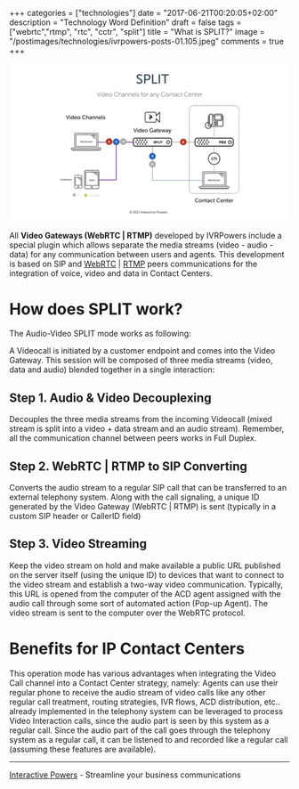 +++
categories = ["technologies"]
date = "2017-06-21T00:20:05+02:00"
description = "Technology Word Definition"
draft = false
tags = ["webrtc","rtmp", "rtc", "cctr", "split"]
title = "What is SPLIT?"
image = "/postimages/technologies/ivrpowers-posts-01.105.jpeg"
comments = true
+++

![SPLIT](/postimages/technologies/ivrpowers-posts-01.111.jpeg)

All **Video Gateways (WebRTC | RTMP)** developed by IVRPowers include a special plugin which allows separate the media streams (video - audio - data) for any communication between users and agents. This development is based on SIP and [WebRTC](http://blog.ivrpowers.com/post/technologies/what-is-webrtc/) | [RTMP](http://blog.ivrpowers.com/post/technologies/what-is-rtmp/) peers communications for the integration of voice, video and data in Contact Centers.

# How does SPLIT work?

The Audio-Video SPLIT mode works as following:

A Videocall is initiated by a customer endpoint and comes into the Video Gateway. This session will be composed of three media streams (video, data and audio) blended together in a single interaction:

## Step 1. Audio & Video Decouplexing
Decouples the three media streams from the incoming Videocall (mixed stream is split into a video + data stream and an audio stream). Remember, all the communication channel between peers works in Full Duplex.

## Step 2. WebRTC | RTMP to SIP Converting
Converts the audio stream to a regular SIP call that can be transferred to an external telephony system. Along with the call signaling, a unique ID generated by the Video Gateway (WebRTC | RTMP) is sent (typically in a custom SIP header or CallerID field)

## Step 3. Video Streaming
Keep the video stream on hold and make available a public URL published on the server itself (using the unique ID) to devices that want to connect to the video stream and establish a two-way video communication. Typically, this URL is opened from the computer of the ACD agent assigned with the audio call through some sort of automated action (Pop-up Agent). The video stream is sent to the computer over the WebRTC protocol.

# Benefits for IP Contact Centers
This operation mode has various advantages when integrating the Video Call channel into a Contact Center strategy, namely: Agents can use their regular phone to receive the audio stream of video calls like any other regular call treatment, routing strategies, IVR flows, ACD distribution, etc.. already implemented in the telephony system can be leveraged to process Video Interaction calls, since the audio part is seen by this system as a regular call. Since the audio part of the call goes through the telephony system as a regular call, it can be listened to and recorded like a regular call (assuming these features are available).

---
[Interactive Powers](http://www.ivrpowers.com/) - Streamline your business communications

